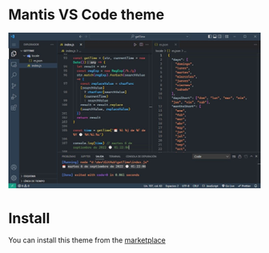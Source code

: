 # Mantis VS Code theme

![Mantis VS Code theme](https://raw.githubusercontent.com/danielxceron/mantis-vscode-theme/main/assets/img/screenshot.jpg)

# Install

You can install this theme from the [marketplace](https://marketplace.visualstudio.com/items?itemName=danielxceron.mantis-vscode-theme)
